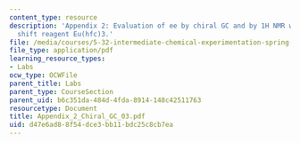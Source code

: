 ```yaml
---
content_type: resource
description: 'Appendix 2: Evaluation of ee by chiral GC and by 1H NMR with the chiral
  shift reagent Eu(hfc)3.'
file: /media/courses/5-32-intermediate-chemical-experimentation-spring-2003/d47e6ad88f54dce3bb11bdc25c8cb7ea_Appendix_2_Chiral_GC_03.pdf
file_type: application/pdf
learning_resource_types:
- Labs
ocw_type: OCWFile
parent_title: Labs
parent_type: CourseSection
parent_uid: b6c351da-484d-4fda-8914-148c42511763
resourcetype: Document
title: Appendix_2_Chiral_GC_03.pdf
uid: d47e6ad8-8f54-dce3-bb11-bdc25c8cb7ea
---
```

